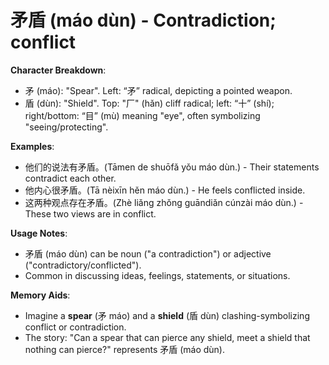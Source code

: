 # **矛盾 (máo dùn) - Contradiction; conflict**

**Character Breakdown**:  
- 矛 (máo): "Spear". Left: “矛” radical, depicting a pointed weapon.  
- 盾 (dùn): "Shield". Top: "厂" (hǎn) cliff radical; left: “十” (shí); right/bottom: “目” (mù) meaning "eye", often symbolizing "seeing/protecting".

**Examples**:  
- 他们的说法有矛盾。(Tāmen de shuōfǎ yǒu máo dùn.) - Their statements contradict each other.  
- 他内心很矛盾。(Tā nèixīn hěn máo dùn.) - He feels conflicted inside.  
- 这两种观点存在矛盾。(Zhè liǎng zhǒng guāndiǎn cúnzài máo dùn.) - These two views are in conflict.

**Usage Notes**:  
- 矛盾 (máo dùn) can be noun ("a contradiction") or adjective ("contradictory/conflicted").  
- Common in discussing ideas, feelings, statements, or situations.

**Memory Aids**:  
- Imagine a **spear** (矛 máo) and a **shield** (盾 dùn) clashing-symbolizing conflict or contradiction.  
- The story: "Can a spear that can pierce any shield, meet a shield that nothing can pierce?" represents 矛盾 (máo dùn).